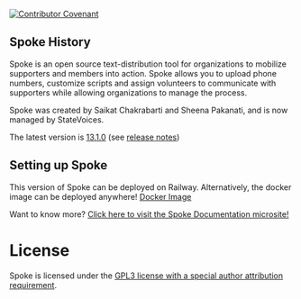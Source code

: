 [![Contributor Covenant](https://img.shields.io/badge/Contributor%20Covenant-v1.4%20adopted-ff69b4.svg)](CODE_OF_CONDUCT.md)

## Spoke History

Spoke is an open source text-distribution tool for organizations to mobilize supporters and members into action. Spoke allows you to upload phone numbers, customize scripts and assign volunteers to communicate with supporters while allowing organizations to manage the process.

Spoke was created by Saikat Chakrabarti and Sheena Pakanati, and is now managed by StateVoices.

The latest version is [13.1.0](https://github.com/StateVoicesNational/Spoke/tree/13.1.0) (see [release notes](https://github.com/StateVoicesNational/Spoke/blob/main/docs/RELEASE_NOTES.md#v1310))

## Setting up Spoke

This version of Spoke can be deployed on Railway. Alternatively, the docker image can be deployed anywhere!
[Docker Image](https://hub.docker.com/r/rar1871/spoke)

Want to know more?
[Click here to visit the Spoke Documentation microsite!](https://statevoicesnational.github.io/Spoke/)

# License

Spoke is licensed under the [GPL3 license with a special author attribution requirement](LICENSE).
